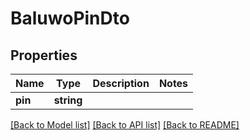 # BaluwoPinDto

## Properties
Name | Type | Description | Notes
------------ | ------------- | ------------- | -------------
**pin** | **string** |  | 

[[Back to Model list]](../README.md#documentation-for-models) [[Back to API list]](../README.md#documentation-for-api-endpoints) [[Back to README]](../README.md)


